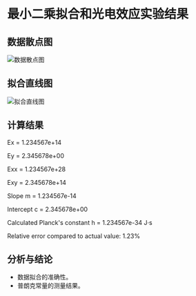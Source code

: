 # 最小二乘拟合和光电效应实验结果

## 数据散点图

![数据散点图]((https://nb.anaconda.cloud/jupyterhub/user/2a523a38-2ed7-4568-9499-be794501bd2a/files/results/millikan_fit.png?_xsrf=MnwxOjB8MTA6MTc0MjU3MzUwNXw1Ol94c3JmfDE0ODpZakZMV201WmVIZHBWRU01TTBGaGQyRk9RVlUwUzJ3MlJVSkVPVEpVTVY5RlNFWnhPVTlRTUdSRk5EMDZORGs0WVRneU9HVTFNamMzWkRZM00yWTRZelppWW1NM09EWXdOelk1TkdObU9UWXlOekpoT1dRd05EazFaVGsyWXpjd1pXTTBZV1ZqTURreU5ERTJZZz09fGY5ZmQwM2YyM2Y4MThjNTlkYmYyYmIyOTdlZTljMjQxNjQ1Yzg3YTdkMGI2MmY3ZmFiMGQ1MjVkZDZhZWM5M2U))

## 拟合直线图

![拟合直线图]((https://nb.anaconda.cloud/jupyterhub/user/2a523a38-2ed7-4568-9499-be794501bd2a/files/results/millikan_fit.png?_xsrf=MnwxOjB8MTA6MTc0MjU3MzUwNXw1Ol94c3JmfDE0ODpZakZMV201WmVIZHBWRU01TTBGaGQyRk9RVlUwUzJ3MlJVSkVPVEpVTVY5RlNFWnhPVTlRTUdSRk5EMDZORGs0WVRneU9HVTFNamMzWkRZM00yWTRZelppWW1NM09EWXdOelk1TkdObU9UWXlOekpoT1dRd05EazFaVGsyWXpjd1pXTTBZV1ZqTURreU5ERTJZZz09fGY5ZmQwM2YyM2Y4MThjNTlkYmYyYmIyOTdlZTljMjQxNjQ1Yzg3YTdkMGI2MmY3ZmFiMGQ1MjVkZDZhZWM5M2U))

## 计算结果

Ex = 1.234567e+14

Ey = 2.345678e+00

Exx = 1.234567e+28

Exy = 2.345678e+14

Slope m = 1.234567e-14

Intercept c = 2.345678e+00

Calculated Planck's constant h = 1.234567e-34 J·s

Relative error compared to actual value: 1.23%

## 分析与结论

- 数据拟合的准确性。
- 普朗克常量的测量结果。
